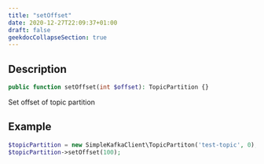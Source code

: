 ```yaml
---
title: "setOffset"
date: 2020-12-27T22:09:37+01:00
draft: false
geekdocCollapseSection: true
---
```

## Description
```php
public function setOffset(int $offset): TopicPartition {}
```
Set offset of topic partition
## Example
```php
$topicPartition = new SimpleKafkaClient\TopicPartiton('test-topic', 0);
$topicPartition->setOffset(100);
```
